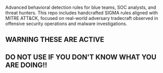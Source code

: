 Advanced behavioral detection rules for blue teams, SOC analysts, and threat hunters.
This repo includes handcrafted SIGMA rules aligned with MITRE ATT&CK, focused on real-world adversary tradecraft observed in offensive security operations and malware investigations.


## WARNING THESE ARE ACTIVE ## 
## DO NOT USE IF YOU DON'T KNOW WHAT YOU ARE DOING!!
